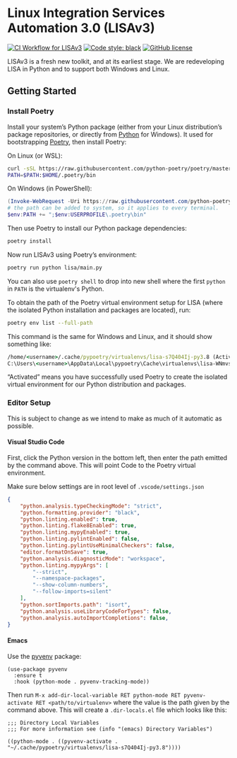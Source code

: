 # Linux Integration Services Automation 3.0 (LISAv3)

[![CI Workflow for LISAv3](https://github.com/LIS/LISAv2/workflows/CI%20Workflow%20for%20LISAv3/badge.svg?branch=main)](https://github.com/LIS/LISAv2/actions?query=workflow%3A%22CI+Workflow+for+LISAv3%22+event%3Apush+branch%3Amain)
[![Code style: black](https://img.shields.io/badge/code%20style-black-000000.svg)](https://github.com/psf/black)
[![GitHub license](https://img.shields.io/github/license/LIS/LISAv2)](https://github.com/LIS/LISAv2/blob/main/LICENSE-2.0.txt)

LISAv3 is a fresh new toolkit, and at its earliest stage. We are redeveloping
LISA in Python and to support both Windows and Linux.

## Getting Started

### Install Poetry

Install your system’s Python package (either from your Linux distribution’s
package repositories, or directly from [Python](https://www.python.org/) for
Windows). It used for bootstrapping [Poetry](https://python-poetry.org/docs/),
then install Poetry:

On Linux (or WSL):

```bash
curl -sSL https://raw.githubusercontent.com/python-poetry/poetry/master/get-poetry.py | python3
PATH=$PATH:$HOME/.poetry/bin
```

On Windows (in PowerShell):

```powershell
(Invoke-WebRequest -Uri https://raw.githubusercontent.com/python-poetry/poetry/master/get-poetry.py -UseBasicParsing).Content | python
# the path can be added to system, so it applies to every terminal.
$env:PATH += ";$env:USERPROFILE\.poetry\bin"
```

Then use Poetry to install our Python package dependencies:

```bash
poetry install
```

Now run LISAv3 using Poetry’s environment:

```bash
poetry run python lisa/main.py
```

You can also use `poetry shell` to drop into new shell where the first `python`
in `PATH` is the virtualenv's Python.

To obtain the path of the Poetry virtual environment setup for LISA (where the
isolated Python installation and packages are located), run:

```bash
poetry env list --full-path
```

This command is the same for Windows and Linux, and it should show something like:

```cmd
/home/<username>/.cache/pypoetry/virtualenvs/lisa-s7Q404Ij-py3.8 (Activated)
C:\Users\<username>\AppData\Local\pypoetry\Cache\virtualenvs\lisa-WNmvsOCZ-py3.8 (Activated)
```

“Activated” means you have successfully used Poetry to create the isolated
virtual environment for our Python distribution and packages.

### Editor Setup

This is subject to change as we intend to make as much of it automatic as possible.

#### Visual Studio Code

First, click the Python version in the bottom left, then enter the path emitted
by the command above. This will point Code to the Poetry virtual environment.

Make sure below settings are in root level of `.vscode/settings.json`

```json
{
    "python.analysis.typeCheckingMode": "strict",
    "python.formatting.provider": "black",
    "python.linting.enabled": true,
    "python.linting.flake8Enabled": true,
    "python.linting.mypyEnabled": true,
    "python.linting.pylintEnabled": false,
    "python.linting.pylintUseMinimalCheckers": false,
    "editor.formatOnSave": true,
    "python.analysis.diagnosticMode": "workspace",
    "python.linting.mypyArgs": [
        "--strict",
        "--namespace-packages",
        "--show-column-numbers",
        "--follow-imports=silent"
    ],
    "python.sortImports.path": "isort",
    "python.analysis.useLibraryCodeForTypes": false,
    "python.analysis.autoImportCompletions": false,
}
```

#### Emacs

Use the [pyvenv](https://github.com/jorgenschaefer/pyvenv) package:

```emacs-lisp
(use-package pyvenv
  :ensure t
  :hook (python-mode . pyvenv-tracking-mode))
```

Then run `M-x add-dir-local-variable RET python-mode RET pyvenv-activate RET
<path/to/virtualenv>` where the value is the path given by the command above.
This will create a `.dir-locals.el` file which looks like this:

```emacs-lisp
;;; Directory Local Variables
;;; For more information see (info "(emacs) Directory Variables")

((python-mode . ((pyvenv-activate . "~/.cache/pypoetry/virtualenvs/lisa-s7Q404Ij-py3.8"))))
```
